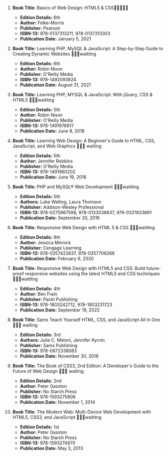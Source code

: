 1. **Book Title:** Basics of Web Design: HTML5 & CSS🚨🚨🚨🚨🚨
   - **Edition Details:** 6th
   - **Author:** Felke-Morris
   - **Publisher:** Pearson
   - **ISBN-13:** 978-0137313211, 978-0137313303
   - **Publication Date:** January 5, 2021

2. **Book Title:** Learning PHP, MySQL & JavaScript: A Step-by-Step Guide to Creating Dynamic Websites 📒🔐🚫waititng
   - **Edition Details:** 6th
   - **Author:** Robin Nixon
   - **Publisher:** O'Reilly Media
   - **ISBN-13:** 978-1492093824
   - **Publication Date:** August 31, 2021

3. **Book Title:** Learning PHP, MYSQL & JavaScript: With jQuery, CSS & HTML5 📒🔐🚫waititng
   - **Edition Details:** 5th
   - **Author:** Robin Nixon
   - **Publisher:** O'Reilly Media
   - **ISBN-13:** 978-1491978917
   - **Publication Date:** June 8, 2018

4. **Book Title:** Learning Web Design: A Beginner's Guide to HTML, CSS, JavaScript, and Web Graphics 📒🔐🚫 waiting
   - **Edition Details:** 5th
   - **Author:** Jennifer Robbins
   - **Publisher:** O'Reilly Media
   - **ISBN-13:** 978-1491960202
   - **Publication Date:** June 19, 2018

5. **Book Title:** PHP and MySQL® Web Development 📒🔐🚫waititng
   - **Edition Details:** 5th
   - **Authors:** Luke Welling, Laura Thomson
   - **Publisher:** Addison-Wesley Professional
   - **ISBN-13:** 978-0275967598, 978-0133038637, 978-0321833891
   - **Publication Date:** September 20, 2016

6. **Book Title:** Responsive Web Design with HTML 5 & CSS 📒🔐🚫waititng
   - **Edition Details:** 9th
   - **Author:** Jessica Minnick
   - **Publisher:** Cengage Learning
   - **ISBN-13:** 978-0357423837, 978-0357706268
   - **Publication Date:** February 6, 2020

7. **Book Title:** Responsive Web Design with HTML5 and CSS: Build future-proof responsive websites using the latest HTML5 and CSS techniques 📒🔐🚫waititng
   - **Edition Details:** 4th
   - **Author:** Ben Frain
   - **Publisher:** Packt Publishing
   - **ISBN-13:** 978-1803242712, 978-1803231723 
   - **Publication Date:** September 19, 2022

8. **Book Title:** Sams Teach Yourself HTML, CSS, and JavaScript All in One 📒🔐🚫 waiting
   - **Edition Details:** 3rd
   - **Authors:** Julie C. Meloni, Jennifer Kyrnin
   - **Publisher:** Sams Publishing
   - **ISBN-13:** 978-0672338083
   - **Publication Date:** November 30, 2018

9. **Book Title:** The Book of CSS3, 2nd Edition: A Developer's Guide to the Future of Web Design 📒🔐🚫 waiting
   - **Edition Details:** 2nd
   - **Author:** Peter Gasston
   - **Publisher:** No Starch Press
   - **ISBN-13:** 978-1593275808
   - **Publication Date:** November 1, 2014

10. **Book Title:** The Modern Web: Multi-Device Web Development with HTML5, CSS3, and JavaScript 📒🔐🚫waititng 
    - **Edition Details:** 1st
    - **Author:** Peter Gasston
    - **Publisher:** No Starch Press
    - **ISBN-13:** 978-1593274870
    - **Publication Date:** May 3, 2013
